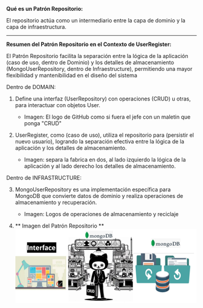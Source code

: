 **Qué es un Patrón Repositorio:**

El repositorio actúa como un intermediario entre la capa de dominio y la capa de infraestructura.

---

**Resumen del Patrón Repositorio en el Contexto de UserRegister:**

El Patrón Repositorio facilita la separación entre la lógica de la aplicación (caso de uso, dentro de Dominio) y los detalles de almacenamiento (MongoUserRepository, dentro de Infraestructure), permitiendo una mayor flexibilidad y mantenibilidad en el diseño del sistema


Dentro de DOMAIN:

1. Define una interfaz (UserRepository) con operaciones (CRUD) u otras, para interactuar con objetos User.
    - Imagen: El logo de GitHub como si fuera el jefe con un maletin que ponga "CRUD"

2. UserRegister, como (caso de uso), utiliza el repositorio para (persistir el nuevo usuario), logrando la separación efectiva entre la lógica de la aplicación y los detalles de almacenamiento.
    - Imagen: separa la fabrica en dos, al lado izquierdo la lógica de la aplicación y al lado derecho los detalles de almacenamiento.

Dentro de INFRASTRUCTURE:

3. MongoUserRepository es una implementación específica para MongoDB que convierte datos de dominio y realiza operaciones de almacenamiento y recuperación.
    - Imagen: Logos de operaciones de almacenamiento y reciclaje



4. ** Imagen del Patrón Repositorio **
 ![del Patrón Repositorio](https://raw.githubusercontent.com/HectorOrlando/documentacion/main/src/img/03-patron-repositorio.jpeg)
